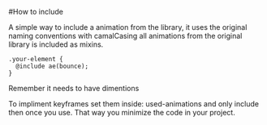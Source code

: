 
#How to include

A simple way to include a animation from the library, it uses the original naming conventions with camalCasing all animations from the original library is included as mixins.

    .your-element {
      @include ae(bounce);
    }

Remember it needs to have dimentions

To impliment keyframes set them inside: used-animations and only include then once you use. That way you minimize the code in your project.